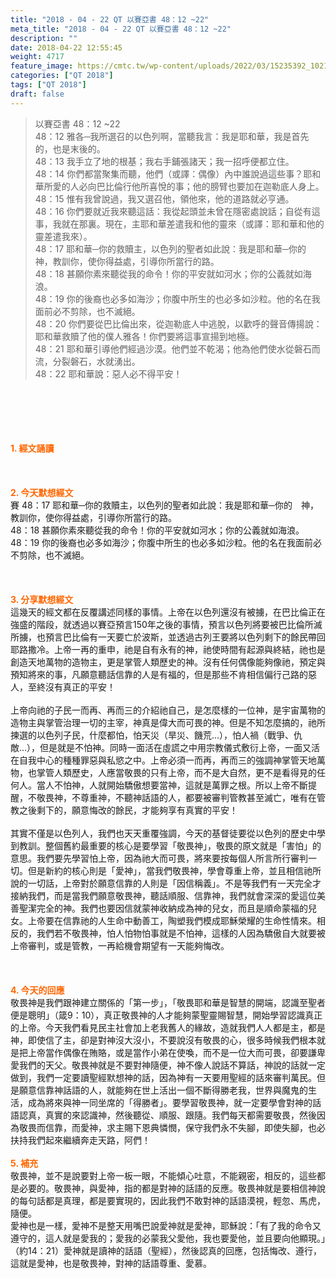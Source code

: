 ```yaml
---
title: "2018 - 04 - 22 QT 以賽亞書 48：12 ~22"
meta_title: "2018 - 04 - 22 QT 以賽亞書 48：12 ~22"
description: ""
date: 2018-04-22 12:55:45
weight: 4717
feature_image: https://cmtc.tw/wp-content/uploads/2022/03/15235392_10211799862337740_180693556567566654_o-1.webp
categories: ["QT 2018"]
tags: ["QT 2018"]
draft: false
---
```


<blockquote>以賽亞書 48：12 ~22<br />
48：12 雅各─我所選召的以色列啊，當聽我言：我是耶和華，我是首先的，也是末後的。<br />
48：13 我手立了地的根基；我右手鋪張諸天；我一招呼便都立住。<br />
48：14 你們都當聚集而聽，他們（或譯：偶像）內中誰說過這些事？耶和華所愛的人必向巴比倫行他所喜悅的事；他的膀臂也要加在迦勒底人身上。<br />
48：15 惟有我曾說過，我又選召他，領他來，他的道路就必亨通。<br />
48：16 你們要就近我來聽這話：我從起頭並未曾在隱密處說話；自從有這事，我就在那裏。現在，主耶和華差遣我和他的靈來（或譯：耶和華和他的靈差遣我來）。<br />
48：17 耶和華─你的救贖主，以色列的聖者如此說：我是耶和華─你的　神，教訓你，使你得益處，引導你所當行的路。<br />
48：18 甚願你素來聽從我的命令！你的平安就如河水；你的公義就如海浪。<br />
48：19 你的後裔也必多如海沙；你腹中所生的也必多如沙粒。他的名在我面前必不剪除，也不滅絕。<br />
48：20 你們要從巴比倫出來，從迦勒底人中逃脫，以歡呼的聲音傳揚說：耶和華救贖了他的僕人雅各！你們要將這事宣揚到地極。<br />
48：21 耶和華引導他們經過沙漠。他們並不乾渴；他為他們使水從磐石而流，分裂磐石，水就湧出。<br />
48：22 耶和華說：惡人必不得平安！</blockquote><br />
&nbsp;<br />
<br />
&nbsp;<br />
<br />
<span style="color: #ff6600;"><strong>1. </strong><strong>經文誦讀</strong></span><br />
<br />
<span style="color: #ff6600;"><strong> </strong></span><br />
<br />
<span style="color: #ff6600;"><strong>2. 今天默想</strong><strong>經文<br />
</strong></span>賽 48：17 耶和華─你的救贖主，以色列的聖者如此說：我是耶和華─你的　神，教訓你，使你得益處，引導你所當行的路。<br />
48：18 甚願你素來聽從我的命令！你的平安就如河水；你的公義就如海浪。<br />
48：19 你的後裔也必多如海沙；你腹中所生的也必多如沙粒。他的名在我面前必不剪除，也不滅絕。<br />
<br />
&nbsp;<br />
<br />
<span style="color: #ff6600;"><strong>3. 分享默想經文<br />
</strong></span>這幾天的經文都在反覆講述同樣的事情。上帝在以色列還沒有被擄，在巴比倫正在強盛的階段，就透過以賽亞預言150年之後的事情，預言以色列將要被巴比倫所滅所擄，也預言巴比倫有一天要亡於波斯，並透過古列王要將以色列剩下的餘民帶回耶路撒冷。上帝一再的重申，祂是自有永有的神，祂使時間有起源與終結，祂也是創造天地萬物的造物主，更是掌管人類歷史的神。沒有任何偶像能夠像祂，預定與預知將來的事，凡願意聽話信靠的人是有福的，但是那些不肯相信偏行己路的惡人，至終沒有真正的平安！<br />
<br />
上帝向祂的子民一而再、再而三的介紹祂自己，是怎麼樣的一位神，是宇宙萬物的造物主與掌管治理一切的主宰，神真是偉大而可畏的神。但是不知怎麼搞的，祂所揀選的以色列子民，什麼都怕，怕天災（旱災、饑荒…），怕人禍（戰爭、仇敵…），但是就是不怕神。同時一面活在虛謊之中用宗教儀式敷衍上帝，一面又活在自我中心的種種罪惡與私慾之中。上帝必須一而再，再而三的強調神掌管天地萬物，也掌管人類歷史，人應當敬畏的只有上帝，而不是大自然，更不是看得見的任何人。當人不怕神，人就開始驕傲想要當神，這就是萬罪之根。所以上帝不斷提醒，不敬畏神，不尊重神，不聽神話語的人，都要被審判管教甚至滅亡，唯有在管教之後剩下的，願意悔改的餘民，才能夠享有真實的平安！<br />
<br />
其實不僅是以色列人，我們也天天重覆強調，今天的基督徒要從以色列的歷史中學到教訓。整個舊約最重要的核心是要學習「敬畏神」，敬畏的原文就是「害怕」的意思。我們要先學習怕上帝，因為祂大而可畏，將來要按每個人所言所行審判一切。但是新約的核心則是「愛神」，當我們敬畏神，學會尊重上帝，並且相信祂所說的一切話，上帝對於願意信靠的人則是「因信稱義」。不是等我們有一天完全才接納我們，而是當我們願意敬畏神，聽話順服、信靠神，我們就會深深的愛這位美善聖潔完全的神。我們也要因信就蒙神收納成為神的兒女，而且是順命蒙福的兒女。上帝要在信靠祂的人生命中動善工，陶塑我們模成耶穌榮耀的生命性情來。相反的，我們若不敬畏神，怕人怕物怕事就是不怕神，這樣的人因為驕傲自大就要被上帝審判，或是管教，一再給機會期望有一天能夠悔改。<br />
<br />
&nbsp;<br />
<br />
<span style="color: #ff6600;"><strong>4. 今天的回應<br />
</strong></span>敬畏神是我們跟神建立關係的「第一步」，「敬畏耶和華是智慧的開端，認識至聖者便是聰明」（箴9：10），真正敬畏神的人才能夠蒙聖靈賜智慧，開始學習認識真正的上帝。今天我們看見民主社會加上老我舊人的緣故，造就我們人人都是主，都是神，即使信了主，卻是對神沒大沒小，不要說沒有敬畏的心，很多時候我們根本就是把上帝當作偶像在賄賂，或是當作小弟在使喚，而不是一位大而可畏，卻要謙卑愛我們的天父。敬畏神就是不要對神隨便，神不像人說話不算話，神說的話就一定做到，我們一定要讀聖經默想神的話，因為神有一天要用聖經的話來審判萬民。但是願意信靠神話語的人，就能夠在世上活出一個不斷得勝老我，世界與魔鬼的生活，成為將來與神一同坐席的「得勝者」。要學習敬畏神，就一定要學會對神的話語認真，真實的來認識神，然後聽從、順服、跟隨。我們每天都需要敬畏，然後因為敬畏而信靠，而愛神，求主賜下恩典憐憫，保守我們永不失腳，即使失腳，也必扶持我們起來繼續奔走天路，阿們！<br />
<br />
<strong><span style="color: #ff6600;">5. 補充</span></strong><br />
敬畏神，並不是說要對上帝一板一眼，不能傾心吐意，不能親密，相反的，這些都是必要的。敬畏神，與愛神，指的都是對神的話語的反應。敬畏神就是要相信神說的每句話都是真理，都是要實現的，因此我們不敢對神的話語漠視，輕忽、馬虎，隨便。<br />
愛神也是一樣，愛神不是整天用嘴巴說愛神就是愛神，耶穌說：「有了我的命令又遵守的，這人就是愛我的；愛我的必蒙我父愛他，我也要愛他，並且要向他顯現。」（約14：21）愛神就是讀神的話語（聖經），然後認真的回應，包括悔改、遵行，這就是愛神，也是敬畏神，對神的話語尊重、愛慕。<br />
<br />
&nbsp;
        